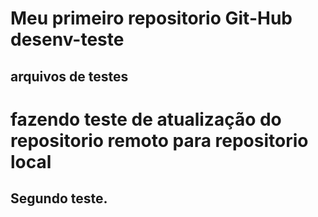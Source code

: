 # Meu primeiro repositorio Git-Hub desenv-teste
## arquivos de testes


# fazendo teste de atualização do repositorio remoto para  repositorio local
## Segundo teste.
